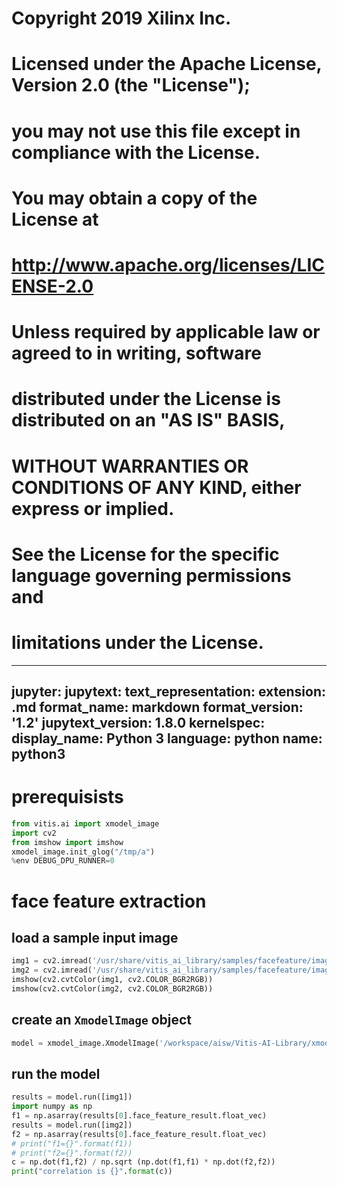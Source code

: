 #
# Copyright 2019 Xilinx Inc.
#
# Licensed under the Apache License, Version 2.0 (the "License");
# you may not use this file except in compliance with the License.
# You may obtain a copy of the License at
#
#     http://www.apache.org/licenses/LICENSE-2.0
#
# Unless required by applicable law or agreed to in writing, software
# distributed under the License is distributed on an "AS IS" BASIS,
# WITHOUT WARRANTIES OR CONDITIONS OF ANY KIND, either express or implied.
# See the License for the specific language governing permissions and
# limitations under the License.
---
jupyter:
  jupytext:
    text_representation:
      extension: .md
      format_name: markdown
      format_version: '1.2'
      jupytext_version: 1.8.0
  kernelspec:
    display_name: Python 3
    language: python
    name: python3
---

# prerequisists

```python
from vitis.ai import xmodel_image
import cv2
from imshow import imshow
xmodel_image.init_glog("/tmp/a")
%env DEBUG_DPU_RUNNER=0
```

# face feature extraction


## load a sample input image

```python
img1 = cv2.imread('/usr/share/vitis_ai_library/samples/facefeature/images/0835_A.jpg')
img2 = cv2.imread('/usr/share/vitis_ai_library/samples/facefeature/images/0835_C.jpg')
imshow(cv2.cvtColor(img1, cv2.COLOR_BGR2RGB))
imshow(cv2.cvtColor(img2, cv2.COLOR_BGR2RGB))
```

## create an `XmodelImage` object

```python
model = xmodel_image.XmodelImage('/workspace/aisw/Vitis-AI-Library/xmodel_image/models/facerec_resnet20/facerec_resnet20.xmodel')
```

## run the model

```python
results = model.run([img1])
import numpy as np
f1 = np.asarray(results[0].face_feature_result.float_vec)
results = model.run([img2])
f2 = np.asarray(results[0].face_feature_result.float_vec)
# print("f1={}".format(f1))
# print("f2={}".format(f2))
c = np.dot(f1,f2) / np.sqrt (np.dot(f1,f1) * np.dot(f2,f2))
print("correlation is {}".format(c))
```
